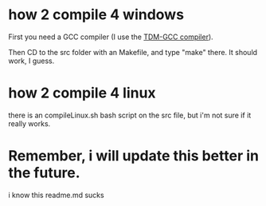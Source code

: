 # how 2 compile 4 windows
First you need a GCC compiler (I use the [TDM-GCC compiler](https://jmeubank.github.io/tdm-gcc/download/)).

Then CD to the src folder with an Makefile, and type "make" there. It should work, I guess.

# how 2 compile 4 linux
there is an compileLinux.sh bash script on the src file, but i'm not sure if it really works.

# Remember, i will update this better in the future.
i know this readme.md sucks

